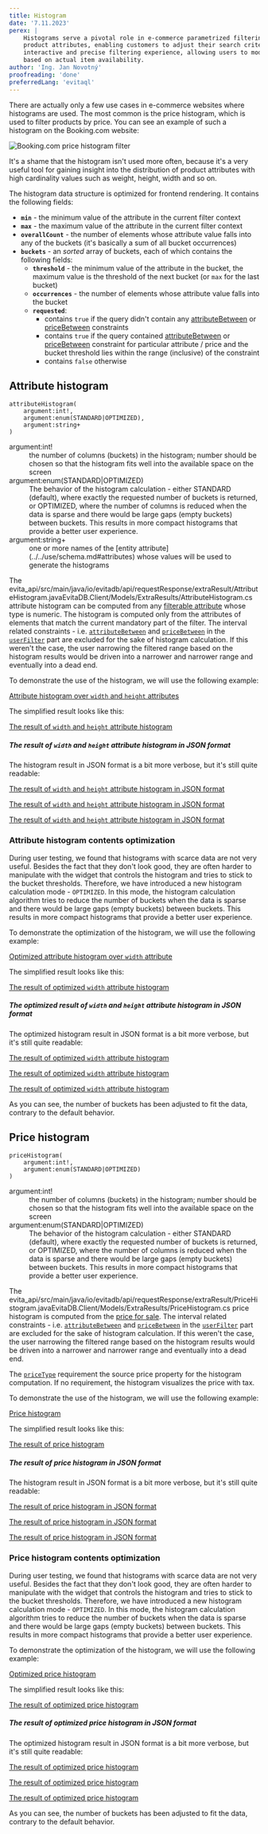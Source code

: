 ```yaml
---
title: Histogram
date: '7.11.2023'
perex: |
    Histograms serve a pivotal role in e-commerce parametrized filtering by visually representing the distribution of
    product attributes, enabling customers to adjust their search criteria efficiently. They facilitate a more
    interactive and precise filtering experience, allowing users to modify the range of properties like price or size
    based on actual item availability.
author: 'Ing. Jan Novotný'
proofreading: 'done'
preferredLang: 'evitaql'
---
```


There are actually only a few use cases in e-commerce websites where histograms are used. The most common is the price
histogram, which is used to filter products by price. You can see an example of such a histogram on the Booking.com
website:

![Booking.com price histogram filter](assets/price-histogram.png "Booking.com price histogram filter")

It's a shame that the histogram isn't used more often, because it's a very useful tool for gaining insight into
the distribution of product attributes with high cardinality values such as weight, height, width and so on.

The histogram data structure is optimized for frontend rendering. It contains the following fields:

- **`min`** - the minimum value of the attribute in the current filter context
- **`max`** - the maximum value of the attribute in the current filter context
- **`overallCount`** - the number of elements whose attribute value falls into any of the buckets (it's basically a sum of all bucket occurrences)
- **`buckets`** - an *sorted* array of buckets, each of which contains the following fields:
  - **`threshold`** - the minimum value of the attribute in the bucket, the maximum value is the threshold of the next bucket (or `max` for the last bucket)
  - **`occurrences`** - the number of elements whose attribute value falls into the bucket
  - **`requested`**:
    - contains `true` if the query didn't contain any [attributeBetween](../filtering/comparable.md#attribute-between)
      or [priceBetween](../filtering/price.md#price-between) constraints
    - contains `true` if the query contained [attributeBetween](../filtering/comparable.md#attribute-between)
      or [priceBetween](../filtering/price.md#price-between) constraint for particular attribute / price
      and the bucket threshold lies within the range (inclusive) of the constraint
    - contains `false` otherwise

## Attribute histogram

<LS to="e,j,r,c">

```evitaql-syntax
attributeHistogram(
    argument:int!,
    argument:enum(STANDARD|OPTIMIZED),
    argument:string+
)
```

<dl>
    <dt>argument:int!</dt>
    <dd>
        the number of columns (buckets) in the histogram; number should be chosen so that the histogram fits well
        into the available space on the screen
    </dd>
    <dt>argument:enum(STANDARD|OPTIMIZED)</dt>
    <dd>
        The behavior of the histogram calculation - either STANDARD (default), where exactly the requested number of
        buckets is returned, or OPTIMIZED, where the number of columns is reduced when the data is sparse and there
        would be large gaps (empty buckets) between buckets. This results in more compact histograms that provide
        a better user experience.
    </dd>
    <dt>argument:string+</dt>
    <dd>
        one or more names of the [entity attribute](../../use/schema.md#attributes) whose values will be used to generate
        the histograms
    </dd>
</dl>

</LS>

The <LS to="e,j"><SourceClass>evita_api/src/main/java/io/evitadb/api/requestResponse/extraResult/AttributeHistogram.java</SourceClass></LS><LS to="c"><SourceClass>EvitaDB.Client/Models/ExtraResults/AttributeHistogram.cs</SourceClass></LS>
<LS to="g,r">attribute histogram</LS>
can be computed from any [filterable attribute](../../use/data-model.md#attributes-unique-filterable-sortable-localized)
whose type is numeric. The histogram is computed only from the attributes of elements that match the current mandatory
part of the filter. The interval related constraints - i.e. [`attributeBetween`](../filtering/comparable.md#attribute-between)
and [`priceBetween`](../filtering/price.md#price-between) in the [`userFilter`](../filtering/behavioral.md#user-filter)
part are excluded for the sake of histogram calculation. If this weren't the case, the user narrowing the filtered range
based on the histogram results would be driven into a narrower and narrower range and eventually into a dead end.

To demonstrate the use of the histogram, we will use the following example:

<SourceCodeTabs requires="evita_functional_tests/src/test/resources/META-INF/documentation/evitaql-init.java" langSpecificTabOnly>

[Attribute histogram over `width` and `height` attributes](/documentation/user/en/query/requirements/examples/histogram/attribute-histogram.evitaql)

</SourceCodeTabs>

The simplified result looks like this:

<MDInclude sourceVariable="extraResults.AttributeHistogram">[The result of `width` and `height` attribute histogram](/documentation/user/en/query/requirements/examples/histogram/attribute-histogram.evitaql.string.md)</MDInclude>

<Note type="info">

<NoteTitle toggles="true">

##### The result of `width` and `height` attribute histogram in JSON format

</NoteTitle>

The histogram result in JSON format is a bit more verbose, but it's still quite readable:

<LS to="e,j,c">

<MDInclude sourceVariable="extraResults.AttributeHistogram">[The result of `width` and `height` attribute histogram in JSON format](/documentation/user/en/query/requirements/examples/histogram/attribute-histogram.evitaql.json.md)</MDInclude>

</LS>
<LS to="g">

<MDInclude sourceVariable="data.queryProduct.extraResults.attributeHistogram">[The result of `width` and `height` attribute histogram in JSON format](/documentation/user/en/query/requirements/examples/histogram/attribute-histogram.graphql.json.md)</MDInclude>

</LS>
<LS to="r">

<MDInclude sourceVariable="extraResults.attributeHistogram">[The result of `width` and `height` attribute histogram in JSON format](/documentation/user/en/query/requirements/examples/histogram/attribute-histogram.rest.json.md)</MDInclude>

</LS>

</Note>

### Attribute histogram contents optimization

During user testing, we found that histograms with scarce data are not very useful. Besides the fact that they don't
look good, they are often harder to manipulate with the widget that controls the histogram and tries to stick to
the bucket thresholds. Therefore, we have introduced a new histogram calculation mode - `OPTIMIZED`. In this mode,
the histogram calculation algorithm tries to reduce the number of buckets when the data is sparse and there would be
large gaps (empty buckets) between buckets. This results in more compact histograms that provide a better user
experience.

To demonstrate the optimization of the histogram, we will use the following example:

<SourceCodeTabs requires="evita_functional_tests/src/test/resources/META-INF/documentation/evitaql-init.java" langSpecificTabOnly>

[Optimized attribute histogram over `width` attribute](/documentation/user/en/query/requirements/examples/histogram/attribute-histogram-optimized.evitaql)

</SourceCodeTabs>

The simplified result looks like this:

<MDInclude sourceVariable="extraResults.AttributeHistogram">[The result of optimized `width` attribute histogram](/documentation/user/en/query/requirements/examples/histogram/attribute-histogram-optimized.evitaql.string.md)</MDInclude>

<Note type="info">

<NoteTitle toggles="true">

##### The optimized result of `width` and `height` attribute histogram in JSON format

</NoteTitle>

The optimized histogram result in JSON format is a bit more verbose, but it's still quite readable:

<LS to="e,j,c">

<MDInclude sourceVariable="extraResults.AttributeHistogram">[The result of optimized `width` attribute histogram](/documentation/user/en/query/requirements/examples/histogram/attribute-histogram-optimized.evitaql.json.md)</MDInclude>

</LS>
<LS to="g">

<MDInclude sourceVariable="data.queryProduct.extraResults.attributeHistogram">[The result of optimized `width` attribute histogram](/documentation/user/en/query/requirements/examples/histogram/attribute-histogram-optimized.graphql.json.md)</MDInclude>

</LS>
<LS to="r">

<MDInclude sourceVariable="extraResults.attributeHistogram">[The result of optimized `width` attribute histogram](/documentation/user/en/query/requirements/examples/histogram/attribute-histogram-optimized.rest.json.md)</MDInclude>

</LS>

</Note>

As you can see, the number of buckets has been adjusted to fit the data, contrary to the default behavior.

## Price histogram

<LS to="e,j,r,c">

```evitaql-syntax
priceHistogram(
    argument:int!,
    argument:enum(STANDARD|OPTIMIZED)
)
```

<dl>
    <dt>argument:int!</dt>
    <dd>
        the number of columns (buckets) in the histogram; number should be chosen so that the histogram fits well
        into the available space on the screen
    </dd>
    <dt>argument:enum(STANDARD|OPTIMIZED)</dt>
    <dd>
        The behavior of the histogram calculation - either STANDARD (default), where exactly the requested number of
        buckets is returned, or OPTIMIZED, where the number of columns is reduced when the data is sparse and there
        would be large gaps (empty buckets) between buckets. This results in more compact histograms that provide
        a better user experience.
    </dd>
</dl>

</LS>

The <LS to="e,j"><SourceClass>evita_api/src/main/java/io/evitadb/api/requestResponse/extraResult/PriceHistogram.java</SourceClass></LS><LS to="c"><SourceClass>EvitaDB.Client/Models/ExtraResults/PriceHistogram.cs</SourceClass></LS>
<LS to="g,r">price histogram</LS>
is computed from the [price for sale](../filtering/price.md). The interval related constraints - i.e.
[`attributeBetween`](../filtering/comparable.md#attribute-between) and [`priceBetween`](../filtering/price.md#price-between)
in the [`userFilter`](../filtering/behavioral.md#user-filter) part are excluded for the sake of histogram calculation.
If this weren't the case, the user narrowing the filtered range based on the histogram results would be driven into
a narrower and narrower range and eventually into a dead end.

The [`priceType`](price.md#price-type) requirement the source price property for the histogram computation. If no
requirement, the histogram visualizes the price with tax.

To demonstrate the use of the histogram, we will use the following example:

<SourceCodeTabs requires="evita_functional_tests/src/test/resources/META-INF/documentation/evitaql-init.java" langSpecificTabOnly>

[Price histogram](/documentation/user/en/query/requirements/examples/histogram/price-histogram.evitaql)

</SourceCodeTabs>

The simplified result looks like this:

<MDInclude sourceVariable="extraResults.PriceHistogram">[The result of price histogram](/documentation/user/en/query/requirements/examples/histogram/price-histogram.evitaql.string.md)</MDInclude>

<Note type="info">

<NoteTitle toggles="true">

##### The result of price histogram in JSON format

</NoteTitle>

The histogram result in JSON format is a bit more verbose, but it's still quite readable:

<LS to="e,j,c">

<MDInclude sourceVariable="extraResults.PriceHistogram">[The result of price histogram in JSON format](/documentation/user/en/query/requirements/examples/histogram/price-histogram.evitaql.json.md)</MDInclude>

</LS>
<LS to="g">

<MDInclude sourceVariable="data.queryProduct.extraResults.priceHistogram">[The result of price histogram in JSON format](/documentation/user/en/query/requirements/examples/histogram/price-histogram.graphql.json.md)</MDInclude>

</LS>
<LS to="r">

<MDInclude sourceVariable="extraResults.priceHistogram">[The result of price histogram in JSON format](/documentation/user/en/query/requirements/examples/histogram/price-histogram.rest.json.md)</MDInclude>

</LS>

</Note>

### Price histogram contents optimization

During user testing, we found that histograms with scarce data are not very useful. Besides the fact that they don't
look good, they are often harder to manipulate with the widget that controls the histogram and tries to stick to
the bucket thresholds. Therefore, we have introduced a new histogram calculation mode - `OPTIMIZED`. In this mode,
the histogram calculation algorithm tries to reduce the number of buckets when the data is sparse and there would be
large gaps (empty buckets) between buckets. This results in more compact histograms that provide a better user
experience.

To demonstrate the optimization of the histogram, we will use the following example:

<SourceCodeTabs requires="evita_functional_tests/src/test/resources/META-INF/documentation/evitaql-init.java" langSpecificTabOnly>

[Optimized price histogram](/documentation/user/en/query/requirements/examples/histogram/price-histogram-optimized.evitaql)

</SourceCodeTabs>

The simplified result looks like this:

<MDInclude sourceVariable="extraResults.PriceHistogram">[The result of optimized price histogram](/documentation/user/en/query/requirements/examples/histogram/price-histogram-optimized.evitaql.string.md)</MDInclude>

<Note type="info">

<NoteTitle toggles="true">

##### The result of optimized price histogram in JSON format

</NoteTitle>

The optimized histogram result in JSON format is a bit more verbose, but it's still quite readable:

<LS to="e,j,s">

<MDInclude sourceVariable="extraResults.PriceHistogram">[The result of optimized price histogram](/documentation/user/en/query/requirements/examples/histogram/price-histogram-optimized.evitaql.json.md)</MDInclude>

</LS>
<LS to="g">

<MDInclude sourceVariable="data.queryProduct.extraResults.priceHistogram">[The result of optimized price histogram](/documentation/user/en/query/requirements/examples/histogram/price-histogram-optimized.graphql.json.md)</MDInclude>

</LS>
<LS to="r">

<MDInclude sourceVariable="extraResults.priceHistogram">[The result of optimized price histogram](/documentation/user/en/query/requirements/examples/histogram/price-histogram-optimized.rest.json.md)</MDInclude>

</LS>

</Note>

As you can see, the number of buckets has been adjusted to fit the data, contrary to the default behavior.